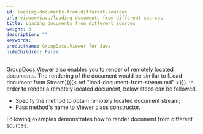 ```yaml
---
id: loading-documents-from-different-sources
url: viewer/java/loading-documents-from-different-sources
title: Loading documents from different sources
weight: 3
description: ""
keywords: 
productName: GroupDocs.Viewer for Java
hideChildren: False
---
```


[GroupDocs.Viewer](https://products.groupdocs.com/viewer/java) also enables you to render of remotely located documents. The rendering of the document would be similar to [Load document from Stream]({{< ref "load-document-from-stream.md" >}}). In order to render a remotely located document, below steps can be followed.

* Specify the method to obtain remotely located document stream;
* Pass method's name to [Viewer](https://apireference.groupdocs.com/java/viewer/com.groupdocs.viewer/Viewer) class constructor.

Following examples demonstrates how to render document from different sources.
